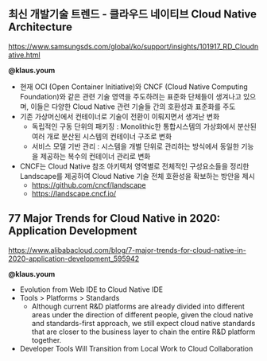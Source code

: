 ## 최신 개발기술 트렌드 - 클라우드 네이티브 Cloud Native Architecture
https://www.samsungsds.com/global/ko/support/insights/101917_RD_Cloudnative.html

**@klaus.youm**
- 현재 OCI (Open Container Initiative)와 CNCF (Cloud Native Computing Foundation)와 같은 관련 기술 영역을 주도하려는 표준화 단체들이 생겨나고 있으며, 이들은 다양한 Cloud Native 관련 기술들 간의 호환성과 표준화를 주도
- 기존 가상머신에서 컨테이너로 기술이 전환이 이뤄지면서 생겨난 변화
    - 독립적인 구동 단위의 패키징
     : Monolithic한 통합시스템의 가상화에서 분산된 여러 개로 분산된 시스템의 컨테이너 구조로 변화
    - 서비스 모델 기반 관리
     : 시스템을 개별 단위로 관리하는 방식에서 동일한 기능을 제공하는 복수의 컨테이너 관리로 변화
- CNCF는 Cloud Native 참조 아키텍처 영역별로 전체적인 구성요소들을 정리한 Landscape를 제공하여 Cloud Native 기술 전체 호환성을 확보하는 방안을 제시
    - https://github.com/cncf/landscape
    - https://landscape.cncf.io/

## 77 Major Trends for Cloud Native in 2020: Application Development
https://www.alibabacloud.com/blog/7-major-trends-for-cloud-native-in-2020-application-development_595942

**@klaus.youm**
- Evolution from Web IDE to Cloud Native IDE
- Tools > Platforms > Standards
    - Although current R&D platforms are already divided into different areas under the direction of different people, given the cloud native and standards-first approach, we still expect cloud native standards that are closer to the business layer to chain the entire R&D platform together.
- Developer Tools Will Transition from Local Work to Cloud Collaboration
